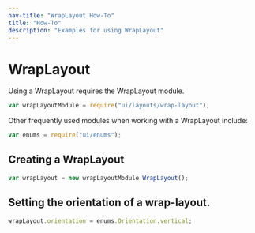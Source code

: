 ```yaml
---
nav-title: "WrapLayout How-To"
title: "How-To"
description: "Examples for using WrapLayout"
---
```

# WrapLayout
Using a WrapLayout requires the WrapLayout module.
``` JavaScript
var wrapLayoutModule = require("ui/layouts/wrap-layout");
```
Other frequently used modules when working with a WrapLayout include:
``` JavaScript
var enums = require("ui/enums");
```
## Creating a WrapLayout
``` JavaScript
var wrapLayout = new wrapLayoutModule.WrapLayout();
```
## Setting the orientation of a wrap-layout.
``` JavaScript
wrapLayout.orientation = enums.Orientation.vertical;
```
